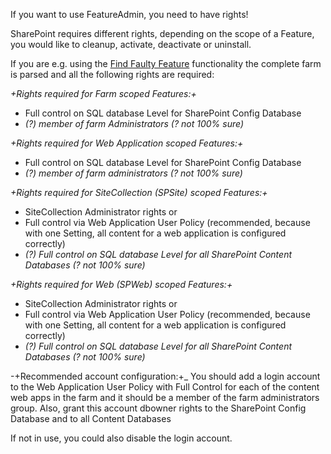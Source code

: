 If you want to use FeatureAdmin, you need to have rights!

SharePoint requires different rights, depending on the scope of a Feature, you would like to cleanup, activate, deactivate or uninstall.


If you are e.g. using the [Find Faulty Feature](Find-Faulty-Features.md) functionality the complete farm is parsed and all the following rights are required:

_+Rights required for Farm scoped Features:+_
- Full control on SQL database Level for SharePoint Config Database
- _(?) member of farm Administrators (? not 100% sure)_

_+Rights required for Web Application scoped Features:+_
- Full control on SQL database Level for SharePoint Config Database
- _(?) member of farm administrators (? not 100% sure)_

_+Rights required for SiteCollection (SPSite) scoped Features:+_
- SiteCollection Administrator rights or
- Full control via Web Application User Policy (recommended, because with one Setting, all content for a web application is configured correctly)
- _(?) Full control on SQL database Level for all SharePoint Content Databases (? not 100% sure)_

_+Rights required for Web (SPWeb) scoped Features:+_
- SiteCollection Administrator rights or
- Full control via Web Application User Policy (recommended, because with one Setting, all content for a web application is configured correctly)
- _(?) Full control on SQL database Level for all SharePoint Content Databases (? not 100% sure)_


-+Recommended account configuration:+_
You should add a login account to the Web Application User Policy with Full Control for each of the content web apps in the farm and it should be a member of the farm administrators group.
Also, grant this account dbowner rights to the SharePoint Config Database and to all Content Databases

If not in use, you could also disable the login account.
